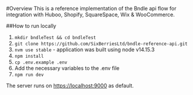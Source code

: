 #Overview
This is a reference implementation of the Bndle api flow for integration with Huboo, Shopify,
SquareSpace, Wix & WooCommerce.

##How to run locally
1. `mkdir bndleTest && cd bndleTest`
2. `git clone https://github.com/SixBerriesLtd/bndle-reference-api.git`
3. `nvm use stable` - application was built using node v14.15.3
4. `npm install`
5. `cp .env.example .env`
6. Add the necessary variables to the .env file
7. `npm run dev`

The server runs on [https://localhost:9000](https://localhost:9000) as default.